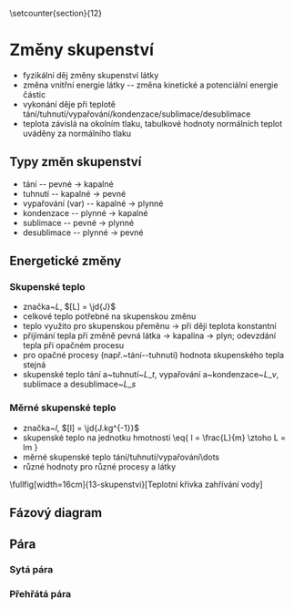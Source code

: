 \setcounter{section}{12}

# Změny skupenství
- fyzikální děj změny skupenství látky 
- změna vnitřní energie látky -- změna kinetické a potenciální energie částic
- vykonání děje při teplotě tání/tuhnutí/vypařování/kondenzace/sublimace/desublimace
- teplota závislá na okolním tlaku, tabulkové hodnoty normálních teplot uváděny za normálního tlaku

## Typy změn skupenství
- tání -- pevné $\rightarrow$ kapalné
- tuhnutí -- kapalné $\rightarrow$ pevné
- vypařování (var) -- kapalné $\rightarrow$ plynné
- kondenzace -- plynné $\rightarrow$ kapalné
- sublimace -- pevné $\rightarrow$ plynné
- desublimace -- plynné $\rightarrow$ pevné

## Energetické změny
### Skupenské teplo
- značka~$L$, $[L] = \jd{J}$
- celkové teplo potřebné na skupenskou změnu
- teplo využito pro skupenskou přeměnu $\rightarrow$ při ději teplota konstantní 
- přijímání tepla při změně pevná látka $\rightarrow$ kapalina $\rightarrow$ plyn; odevzdání tepla při opačném procesu
- pro opačné procesy (např.~tání--tuhnutí) hodnota skupenského tepla stejná
- skupenské teplo tání a~tuhnutí~$L\_t$, vypařování a~kondenzace~$L\_v$, sublimace a desublimace~$L\_s$

### Měrné skupenské teplo
- značka~$l$, $[l] = \jd{J.kg^{-1}}$
- skupenské teplo na jednotku hmotnosti
	\eq{
		l = \frac{L}{m} \ztoho L = lm
	}
- měrné skupenské teplo tání/tuhnutí/vypařování\dots
- různé hodnoty pro různé procesy a látky

\fullfig[width=16cm]{13-skupenstvi}[Teplotní křivka zahřívání vody]

## Fázový diagram
## Pára
### Sytá pára
### Přehřátá pára

